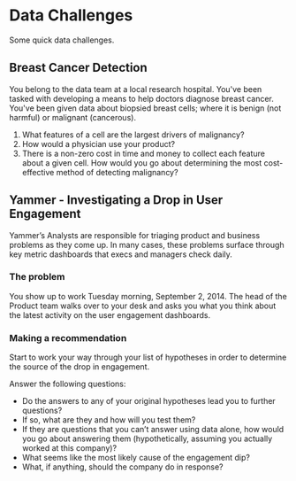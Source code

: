 # Data Challenges

Some quick data challenges.

## Breast Cancer Detection
You belong to the data team at a local research hospital. You've been tasked with developing a means to help doctors diagnose breast cancer. You've been given data about biopsied breast cells; where it is benign (not harmful) or malignant (cancerous).

1. What features of a cell are the largest drivers of malignancy?
2. How would a physician use your product?
3. There is a non-zero cost in time and money to collect each feature about a given cell. How would you go about determining the most cost-effective method of
detecting malignancy?


## Yammer - Investigating a Drop in User Engagement
Yammer’s Analysts are responsible for triaging product and business problems as they come up. In many cases, these problems surface through key metric dashboards that execs and managers check daily.

### The problem
You show up to work Tuesday morning, September 2, 2014. The head of the Product team walks over to your desk and asks you what you think about the latest activity on the user engagement dashboards.

### Making a recommendation
Start to work your way through your list of hypotheses in order to determine the source of the
drop in engagement.

Answer the following questions:
* Do the answers to any of your original hypotheses lead you to further questions?
* If so, what are they and how will you test them?
* If they are questions that you can’t answer using data alone, how would you go about
answering them (hypothetically, assuming you actually worked at this company)?
* What seems like the most likely cause of the engagement dip?
* What, if anything, should the company do in response?
